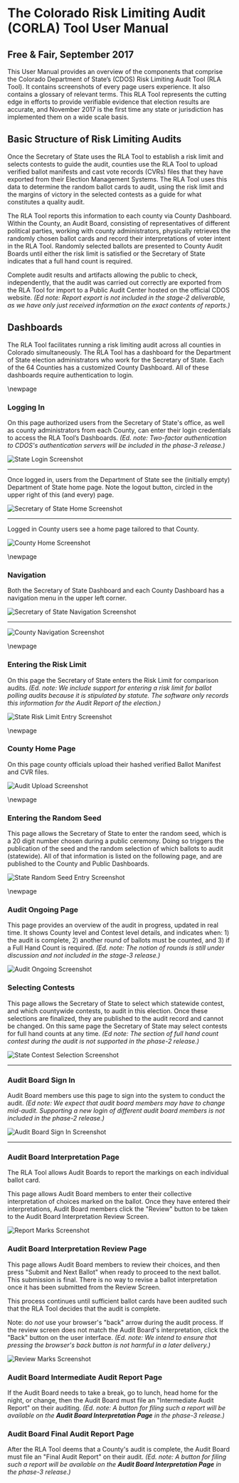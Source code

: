 # The Colorado Risk Limiting Audit (CORLA) Tool User Manual
## Free & Fair, September 2017

This User Manual provides an overview of the components that comprise
the Colorado Department of State’s (CDOS) Risk Limiting Audit Tool
(RLA Tool). It contains screenshots of every page users experience. It
also contains a glossary of relevant terms. This RLA Tool represents
the cutting edge in efforts to provide verifiable evidence that
election results are accurate, and November 2017 is the first time any
state or jurisdiction has implemented them on a wide scale basis.

## Basic Structure of Risk Limiting Audits

Once the Secretary of State uses the RLA Tool to establish a risk
limit and selects contests to guide the audit, counties use the RLA
Tool to upload verified ballot manifests and cast vote records (CVRs)
files that they have exported from their Election Management
Systems. The RLA Tool uses this data to determine the random ballot
cards to audit, using the risk limit and the margins of victory in the
selected contests as a guide for what constitutes a quality audit. 

The RLA Tool reports this information to each county via County
Dashboard. Within the County, an Audit Board, consisting of
representatives of different political parties, working with county
administrators, physically retrieves the randomly chosen ballot cards
and record their interpretations of voter intent in the RLA Tool.
Randomly selected ballots are presented to County Audit Boards until
either the risk limit is satisfied or the Secretary of State indicates
that a full hand count is required.

Complete audit results and artifacts allowing the public to check,
independently, that the audit was carried out correctly are exported
from the RLA Tool for import to a Public Audit Center hosted on the
official CDOS website. *(Ed note: Report export is not included in the
stage-2 deliverable, as we have only just received information on the
exact contents of reports.)*

## Dashboards

The RLA Tool facilitates running a risk limiting audit across all
counties in Colorado simultaneously. The RLA Tool has a dashboard for
the Department of State election administrators who work for the
Secretary of State. Each of the 64 Counties has a customized County
Dashboard. All of these dashboards require authentication to login.

\newpage
### Logging In

On this page authorized users from the Secretary of State's office, as
well as county administrators from each County, can enter their login
credentials to access the RLA Tool’s Dashboards. *(Ed. note:
Two-factor authentication to CDOS's authentication servers will be
included in the phase-3 release.)*

![State Login Screenshot](./screenshots/StateLogin.png)

---

Once logged in, users from the Department of State see the (initially
empty) Department of State home page. Note the logout button, circled
in the upper right of this (and every) page.

![Secretary of State Home Screenshot](./screenshots/StateDashboardEmpty.png)

---

Logged in County users see a home page tailored to that County.

![County Home Screenshot](./screenshots/CountyHome.png)

\newpage
### Navigation

Both the Secretary of State Dashboard and each County Dashboard has a
navigation menu in the upper left corner.

![Secretary of State Navigation Screenshot](./screenshots/SoSNav.png)

---

![County Navigation Screenshot](./screenshots/CountyNav.png)

\newpage
### Entering the Risk Limit

On this page the Secretary of State enters the Risk Limit for
comparison audits. *(Ed. note: We include support for entering
a risk limit for ballot polling audits because it is stipulated
by statute. The software only records this information for the 
Audit Report of the election.)*

![State Risk Limit Entry Screenshot](./screenshots/RiskLimitEntry.png)

\newpage
### County Home Page

On this page county officials upload their hashed verified Ballot
Manifest and CVR files.

![Audit Upload Screenshot](./screenshots/CountyBallotManifestUpload.png)

\newpage
### Entering the Random Seed

This page allows the Secretary of State to enter the random seed,
which is a 20 digit number chosen during a public ceremony. Doing so
triggers the publication of the seed and the random selection of which
ballots to audit (statewide).  All of that information is listed on
the following page, and are published to the County and Public
Dashboards.

![State Random Seed Entry Screenshot](./screenshots/RandomSeedEntry.png)

\newpage
### Audit Ongoing Page

This page provides an overview of the audit in progress, updated in
real time.  It shows County level and Contest level details, and
indicates when: 1) the audit is complete, 2) another round of ballots
must be counted, and 3) if a Full Hand Count is required. *(Ed. note:
The notion of rounds is still under discussion and not included in the
stage-3 release.)*

![Audit Ongoing Screenshot](./screenshots/AuditOngoing.png)

### Selecting Contests

This page allows the Secretary of State to select which statewide
contest, and which countywide contests, to audit in this
election. Once these selections are finalized, they are published to
the audit record and cannot be changed. On this same page the
Secretary of State may select contests for full hand counts at any
time. *(Ed note: The section of full hand count contest during the
audit is not supported in the phase-2 release.)*

![State Contest Selection Screenshot](./screenshots/ContestSelection.png)

---

### Audit Board Sign In

Audit Board members use this page to sign into the system to conduct
the audit. *(Ed note: We expect that audit board members may have to
change mid-audit. Supporting a new login of different audit board
members is not included in the phase-2 release.)*

![Audit Board Sign In Screenshot](./screenshots/AuditBoardSignin.png)

---

### Audit Board Interpretation Page

The RLA Tool allows Audit Boards to report the markings on each
individual ballot card.

This page allows Audit Board members to enter their collective
interpretation of choices marked on the ballot. Once they have entered
their interpretations, Audit Board members click the "Review" button
to be taken to the Audit Board Interpretation Review Screen.

![Report Marks Screenshot](./screenshots/ReportMarks.png)

### Audit Board Interpretation Review Page

This page allows Audit Board members to review their choices, and then
press "Submit and Next Ballot" when ready to proceed to the next
ballot. This submission is final. There is no way to revise a ballot
interpretation once it has been submitted from the Review Screen.

This process continues until sufficient ballot cards have been
audited such that the RLA Tool decides that the audit is complete.

Note: do *not* use your browser's "back" arrow during the audit
process.  If the review screen does not match the Audit Board's
interpretation, click the "Back" button on the user
interface. *(Ed. note: We intend to ensure that pressing the browser's
back button is not harmful in a later delivery.)*

![Review Marks Screenshot](./screenshots/ReviewMarks.png)

### Audit Board Intermediate Audit Report Page

If the Audit Board needs to take a break, go to lunch, head home for
the night, or change, then the Audit Board must file an "Intermediate
Audit Report" on their auditing. *(Ed. note: A button for filing such
a report will be available on the **Audit Board Interpretation Page**
in the phase-3 release.)*

### Audit Board Final Audit Report Page

After the RLA Tool deems that a County's audit is complete, the Audit
Board must file an "Final Audit Report" on their audit. *(Ed. note: A
button for filing such a report will be available on the **Audit Board
Interpretation Page** in the phase-3 release.)*

